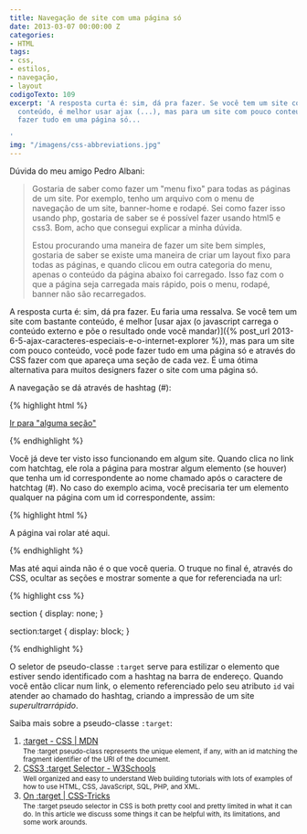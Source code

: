 ```yaml
---
title: Navegação de site com uma página só
date: 2013-03-07 00:00:00 Z
categories:
- HTML
tags:
- css,
- estilos,
- navegação,
- layout
codigoTexto: 109
excerpt: 'A resposta curta é: sim, dá pra fazer. Se você tem um site com bastante
  conteúdo, é melhor usar ajax (...), mas para um site com pouco conteúdo, você pode
  fazer tudo em uma página só...

'
img: "/imagens/css-abbreviations.jpg"
---
```


Dúvida do meu amigo Pedro Albani:

> Gostaria de saber como fazer um "menu fixo" para todas as páginas de um site. Por exemplo, tenho um arquivo com o menu de navegação de um site, banner-home e rodapé. Sei como fazer isso usando php, gostaria de saber se é possível fazer usando html5 e css3. Bom, acho que consegui explicar a minha dúvida.
> 
> Estou procurando uma maneira de fazer um site bem simples, gostaria de saber se existe uma maneira de criar um layout fixo para todas as páginas, e quando clicou em outra categoria do menu, apenas o conteúdo da página abaixo foi carregado. Isso faz com o que a página seja carregada mais rápido, pois o menu, rodapé, banner não são recarregados.

A resposta curta é: sim, dá pra fazer. Eu faria uma ressalva. Se você tem um site com bastante conteúdo, é melhor [usar ajax (o javascript carrega o conteúdo externo e põe o resultado onde você mandar)]({% post_url 2013-6-5-ajax-caracteres-especiais-e-o-internet-explorer %}), mas para um site com pouco conteúdo, você pode fazer tudo em uma página só e através do CSS fazer com que apareça uma seção de cada vez. É uma ótima alternativa para muitos designers fazer o site com uma página só.

A navegação se dá através de hashtag (#):

{% highlight html %}

<a href="#algumasecao">Ir para "alguma seção"</a>

{% endhighlight %}


Você já deve ter visto isso funcionando em algum site. Quando clica no link com hatchtag, ele rola a página para mostrar algum elemento (se houver) que tenha um id correspondente ao nome chamado após o caractere de hatchtag (#). No caso do exemplo acima, você precisaria ter um elemento qualquer na página com um id correspondente, assim:

{% highlight html %}

<section id="algumasecao">
    <p>A página vai rolar até aqui.</p>
</section>

{% endhighlight %}


Mas até aqui ainda não é o que você queria. O truque no final é, através do CSS, ocultar as seções e mostrar somente a que for referenciada na url:

{% highlight css %}

section {
    display: none;
}

section:target {
    display: block;
}

{% endhighlight %}

O seletor de pseudo-classe `:target` serve para estilizar o elemento que estiver sendo identificado com a hashtag na barra de endereço. Quando você então clicar num link, o elemento referenciado pelo seu atributo `id` vai atender ao chamado do hashtag, criando a impressão de um site *superultrarrápido*.

Saiba mais sobre a pseudo-classe `:target`:

1. [:target - CSS \| MDN](https://developer.mozilla.org/pt-BR/docs/Web/CSS/:target)<br>
<small>The :target pseudo-class represents the unique element, if any, with an id matching the fragment identifier of the URI of the document.</small>
2. [CSS3 :target Selector - W3Schools](http://www.w3schools.com/cssref/sel_target.asp)<br>
<small>Well organized and easy to understand Web building tutorials with lots of examples of how to use HTML, CSS, JavaScript, SQL, PHP, and XML.</small>
3. [On :target \| CSS-Tricks](https://css-tricks.com/on-target/)<br>
<small>The :target pseudo selector in CSS is both pretty cool and pretty limited in what it can do. In this article we discuss some things it can be helpful with, its limitations, and some work arounds.</small>